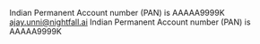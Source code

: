 Indian Permanent Account number (PAN) is AAAAA9999K
ajay.unni@nightfall.ai
Indian Permanent Account number (PAN) is AAAAA9999K
